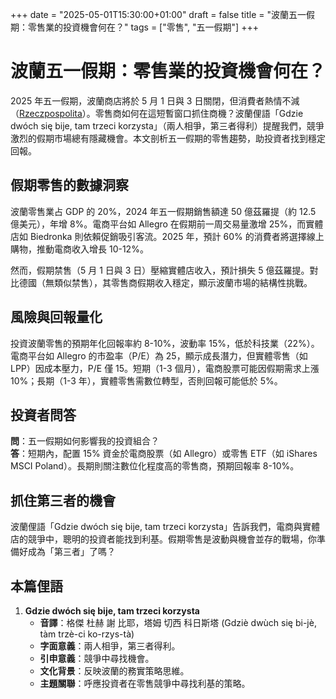 +++
date = "2025-05-01T15:30:00+01:00"
draft = false
title = "波蘭五一假期：零售業的投資機會何在？"
tags = ["零售", "五一假期"]
+++

# 波蘭五一假期：零售業的投資機會何在？

2025 年五一假期，波蘭商店將於 5 月 1 日與 3 日關閉，但消費者熱情不減（[Rzeczpospolita](https://www.rp.pl/handel/art42216081-majowka-2025-czy-1-i-3-maja-sklepy-beda-otwarte-gdzie-zrobimy-zakupy)）。零售商如何在這短暫窗口抓住商機？波蘭俚語「Gdzie dwóch się bije, tam trzeci korzysta」（兩人相爭，第三者得利）提醒我們，競爭激烈的假期市場總有隱藏機會。本文剖析五一假期的零售趨勢，助投資者找到穩定回報。

## 假期零售的數據洞察

波蘭零售業占 GDP 的 20%，2024 年五一假期銷售額達 50 億茲羅提（約 12.5 億美元），年增 8%。電商平台如 Allegro 在假期前一周交易量激增 25%，而實體店如 Biedronka 則依賴促銷吸引客流。2025 年，預計 60% 的消費者將選擇線上購物，推動電商收入增長 10-12%。

然而，假期禁售（5 月 1 日與 3 日）壓縮實體店收入，預計損失 5 億茲羅提。對比德國（無類似禁售），其零售商假期收入穩定，顯示波蘭市場的結構性挑戰。

## 風險與回報量化

投資波蘭零售的預期年化回報率約 8-10%，波動率 15%，低於科技業（22%）。電商平台如 Allegro 的市盈率（P/E）為 25，顯示成長潛力，但實體零售（如 LPP）因成本壓力，P/E 僅 15。短期（1-3 個月），電商股票可能因假期需求上漲 10%；長期（1-3 年），實體零售需數位轉型，否則回報可能低於 5%。

## 投資者問答

**問**：五一假期如何影響我的投資組合？  
**答**：短期內，配置 15% 資金於電商股票（如 Allegro）或零售 ETF（如 iShares MSCI Poland）。長期則關注數位化程度高的零售商，預期回報率 8-10%。

## 抓住第三者的機會

波蘭俚語「Gdzie dwóch się bije, tam trzeci korzysta」告訴我們，電商與實體店的競爭中，聰明的投資者能找到利基。假期零售是波動與機會並存的戰場，你準備好成為「第三者」了嗎？

## 本篇俚語

1. **Gdzie dwóch się bije, tam trzeci korzysta**  
   - **音譯**：格傑 杜赫 謝 比耶，塔姆 切西 科日斯塔 (Gdziè dwùch się bi-jè, tàm trzè-ci ko-rzys-tà)  
   - **字面意義**：兩人相爭，第三者得利。  
   - **引申意義**：競爭中尋找機會。  
   - **文化背景**：反映波蘭的務實策略思維。  
   - **主題關聯**：呼應投資者在零售競爭中尋找利基的策略。